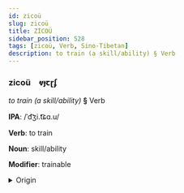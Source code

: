 ```yaml
---
id: zicoü
slug: zicoü
title: ZİCOÜ
sidebar_position: 528
tags: [zicoü, Verb, Sino-Tibetan]
description: to train (a skill/ability) § Verb
---
```


### zicoü&emsp;<span kind="abugida">ⱴɟꞇɽʄ</span>

*to train (a skill/ability)* **§** Verb

**IPA**: /ˈd͡ʒi.t͡ɕɑ.u/

**Verb**: to train

**Noun**: skill/ability

**Modifier**: trainable

<details>
    <summary>Origin</summary>
    Mandarin 技巧 jìqiǎo <br/>
    <em>Sino-Tibetan Language Family</em>
</details>